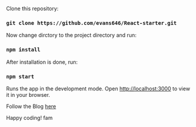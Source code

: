 Clone this repository:

### `git clone https://github.com/evans646/React-starter.git`

Now change dirctory to the project directory and run:

### `npm install `

After installation is done, run:

### `npm start`

Runs the app in the development mode.
Open [http://localhost:3000](http://localhost:3000) to view it in your browser.

Follow the Blog <a href="https://evansblog.hashnode.dev/react-conditional-rendering
">here</a>

Happy coding! fam 

